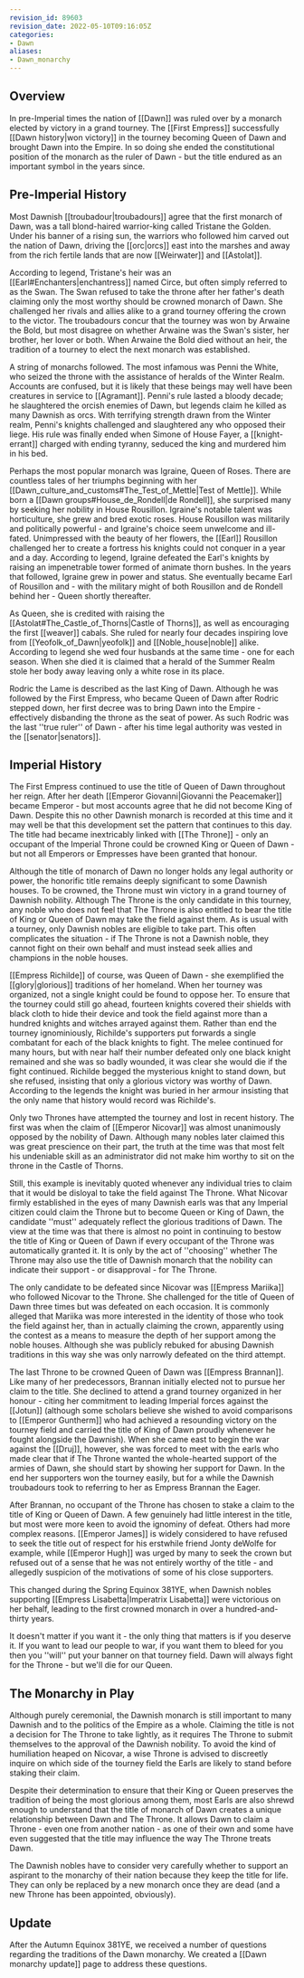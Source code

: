 ```yaml
---
revision_id: 89603
revision_date: 2022-05-10T09:16:05Z
categories:
- Dawn
aliases:
- Dawn_monarchy
---
```


## Overview
In pre-Imperial times the nation of [[Dawn]] was ruled over by a monarch elected by victory in a grand tourney. The [[First Empress]] successfully [[Dawn history|won victory]] in the tourney becoming Queen of Dawn and brought Dawn into the Empire. In so doing she ended the constitutional position of the monarch as the ruler of Dawn - but the title endured as an important symbol in the years since.

## Pre-Imperial History
Most Dawnish [[troubadour|troubadours]] agree that the first monarch of Dawn, was a tall blond-haired warrior-king called Tristane the Golden. Under his banner of a rising sun, the warriors who followed him carved out the nation of Dawn, driving the [[orc|orcs]] east into the marshes and away from the rich fertile lands that are now [[Weirwater]] and [[Astolat]].

According to legend, Tristane's heir was an [[Earl#Enchanters|enchantress]] named Circe, but often simply referred to as the Swan. The Swan refused to take the throne after her father's death claiming only the most worthy should be crowned monarch of Dawn. She challenged her rivals and allies alike to a grand tourney offering the crown to the victor. The troubadours concur that the tourney was won by Arwaine the Bold, but most disagree on whether Arwaine was the Swan's sister, her brother, her lover or both. When Arwaine the Bold died without an heir, the tradition of a tourney to elect the next monarch was established.

A string of monarchs followed. The most infamous was Penni the White, who seized the throne with the assistance of heralds of the Winter Realm. Accounts are confused, but it is likely that these beings may well have been creatures in service to [[Agramant]]. Penni's rule lasted a bloody decade; he slaughtered the orcish enemies of Dawn, but legends claim he killed as many Dawnish as orcs. With terrifying strength drawn from the Winter realm, Penni's knights challenged and slaughtered any who opposed their liege. His rule was finally ended when Simone of House Fayer, a [[knight-errant]] charged with ending tyranny, seduced the king and murdered him in his bed.

Perhaps the most popular monarch was Igraine, Queen of Roses. There are countless tales of her triumphs beginning with her [[Dawn_culture_and_customs#The_Test_of_Mettle|Test of Mettle]]. While born a [[Dawn groups#House_de_Rondell|de Rondell]], she surprised many by seeking her nobility in House Rousillon. Igraine's notable talent was horticulture, she grew and bred exotic roses. House Rousillon was militarily and politically powerful - and Igraine's choice seem unwelcome and ill-fated. Unimpressed with the beauty of her flowers, the [[Earl]] Rousillon challenged her to create a fortress his knights could not conquer in a year and a day. According to legend, Igraine defeated the Earl's knights by raising an impenetrable tower formed of animate thorn bushes. In the years that followed, Igraine grew in power and status. She eventually became Earl of Rousillon and - with the military might of both Rousillon and de Rondell behind her - Queen shortly thereafter. 

As Queen, she is credited with raising the [[Astolat#The_Castle_of_Thorns|Castle of Thorns]], as well as encouraging the first [[weaver]] cabals. She ruled for nearly four decades inspiring love from [[Yeofolk_of_Dawn|yeofolk]] and [[Noble_house|noble]] alike. According to legend she wed four husbands at the same time - one for each season. When she died it is claimed that a herald of the Summer Realm stole her body away leaving only a white rose in its place.

Rodric the Lame is described as the last King of Dawn. Although he was followed by the First Empress, who became Queen of Dawn after Rodric stepped down, her first decree was to bring Dawn into the Empire - effectively disbanding the throne as the seat of power. As such Rodric was the last ''true ruler'' of Dawn - after his time legal authority was vested in the [[senator|senators]].

## Imperial History
The First Empress continued to use the title of Queen of Dawn throughout her reign. After her death [[Emperor Giovanni|Giovanni the Peacemaker]] became Emperor - but most accounts agree that he did not become King of Dawn. Despite this no other Dawnish monarch is recorded at this time and it may well be that this development set the pattern that continues to this day. The title had became inextricably linked with [[The Throne]] - only an occupant of the Imperial Throne could be crowned King or Queen of Dawn - but not all Emperors or Empresses have been granted that honour.

Although the title of monarch of Dawn no longer holds any legal authority or power, the honorific title remains deeply significant to some Dawnish houses. To be crowned, the Throne must win victory in a grand tourney of Dawnish nobility. Although The Throne is the only candidate in this tourney, any noble who does not feel that The Throne is also entitled to bear the title of King or Queen of Dawn may take the field against them. As is usual with a tourney, only Dawnish nobles are eligible to take part. This often complicates the situation - if The Throne is not a Dawnish noble, they cannot fight on their own behalf and must instead seek allies and champions in the noble houses.

[[Empress Richilde]] of course, was Queen of Dawn - she exemplified the [[glory|glorious]] traditions of her homeland. When her tourney was organized, not a single knight could be found to oppose her. To ensure that the tourney could still go ahead, fourteen knights covered their shields with black cloth to hide their device and took the field against more than a hundred knights and witches arrayed against them. Rather than end the tourney ignominiously, Richilde's supporters put forwards a single combatant for each of the black knights to fight. The melee continued for many hours, but with near half their number defeated only one black knight remained and she was so badly wounded, it was clear she would die if the fight continued. Richilde begged the mysterious knight to stand down, but she refused, insisting that only a glorious victory was worthy of Dawn. According to the legends the knight was buried in her armour insisting that the only name that history would record was Richilde's.

Only two Thrones have attempted the tourney and lost in recent history. The first was when the claim of [[Emperor Nicovar]] was almost unanimously opposed by the nobility of Dawn. Although many nobles later claimed this was great prescience on their part, the truth at the time was that most felt his undeniable skill as an administrator did not make him worthy to sit on the throne in the Castle of Thorns. 

Still, this example is inevitably quoted whenever any individual tries to claim that it would be disloyal to take the field against The Throne. What Nicovar firmly established in the eyes of many Dawnish earls was that any Imperial citizen could claim the Throne but to become Queen or King of Dawn, the candidate ''must'' adequately reflect the glorious traditions of Dawn. The view at the time was that there is almost no point in continuing to bestow the title of King or Queen of Dawn if every occupant of the Throne was automatically granted it. It is only by the act of ''choosing'' whether The Throne may also use the title of Dawnish monarch that the nobility can indicate their support - or disapproval - for The Throne.

The only candidate to be defeated since Nicovar was [[Empress Mariika]] who followed Nicovar to the Throne. She challenged for the title of Queen of Dawn three times but was defeated on each occasion. It is commonly alleged that Mariika was more interested in the identity of those who took the field against her, than in actually claiming the crown, apparently using the contest as a means to measure the depth of her support among the noble houses. Although she was publicly rebuked for abusing Dawnish traditions in this way she was only narrowly defeated on the third attempt.

The last Throne to be crowned Queen of Dawn was [[Empress Brannan]]. Like many of her predecessors, Brannan initially elected not to pursue her claim to the title. She declined to attend a grand tourney organized in her honour - citing her commitment to leading Imperial forces against the [[Jotun]] (although some scholars believe she wished to avoid comparisons to [[Emperor Guntherm]] who had achieved a resounding victory on the tourney field and carried the title of King of Dawn proudly whenever he fought alongside the Dawnish). When she came east to begin the war against the [[Druj]], however, she was forced to meet with the earls who made clear that if The Throne wanted the whole-hearted support of the armies of Dawn, she should start by showing her support for Dawn. In the end her supporters won the tourney easily, but for a while the Dawnish troubadours took to referring to her as Empress Brannan the Eager.

After Brannan, no occupant of the Throne has chosen to stake a claim to the title of King or Queen of Dawn. A few genuinely had little interest in the title, but most were more keen to avoid the ignominy of defeat. Others had more complex reasons. [[Emperor James]] is widely considered to have refused to seek the title out of respect for his erstwhile friend Jonty deWolfe for example, while [[Emperor Hugh]] was urged by many to seek the crown but refused out of a sense that he was not entirely worthy of the title - and allegedly suspicion of the motivations of some of his close supporters.

This changed during the Spring Equinox 381YE, when Dawnish nobles supporting [[Empress Lisabetta|Imperatrix Lisabetta]] were victorious on her behalf, leading to the first crowned monarch in over a hundred-and-thirty years.

It doesn't matter if you want it - the only thing that matters is if you deserve it. If you want to lead our people to war, if you want them to bleed for you then you ''will'' put your banner on that tourney field. Dawn will always fight for the Throne - but we'll die for our Queen.

## The Monarchy in Play
Although purely ceremonial, the Dawnish monarch is still important to many Dawnish and to the politics of the Empire as a whole. Claiming the title is not a decision for The Throne to take lightly, as it requires The Throne to submit themselves to the approval of the Dawnish nobility. To avoid the kind of humiliation heaped on Nicovar, a wise Throne is advised to discreetly inquire on which side of the tourney field the Earls are likely to stand before staking their claim.

Despite their determination to ensure that their King or Queen preserves the tradition of being the most glorious among them, most Earls are also shrewd enough to understand that the title of monarch of Dawn creates a unique relationship between Dawn and The Throne. It allows Dawn to claim a Throne - even one from another nation - as one of their own and some have even suggested that the title may influence the way The Throne treats Dawn.

The Dawnish nobles have to consider very carefully whether to support an aspirant to the monarchy of their nation because they keep the title for life. They can only be replaced by a new monarch once they are dead (and a new Throne has been appointed, obviously). 
## Update
After the Autumn Equinox 381YE, we received a number of questions regarding the traditions of the Dawn monarchy.  We created a [[Dawn monarchy update]] page to address these questions.
